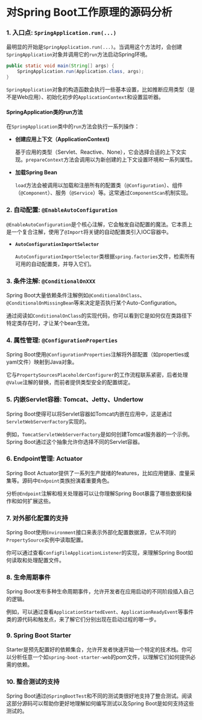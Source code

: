 # 对Spring Boot工作原理的源码分析

### 1. 入口点: `SpringApplication.run(...)`

最明显的开始是`SpringApplication.run(...)`。当调用这个方法时，会创建`SpringApplication`对象并调用它的`run`方法启动Spring环境。

```java
public static void main(String[] args) {
    SpringApplication.run(Application.class, args);
}
```

`SpringApplication`对象的构造函数会执行一些基本设置，比如推断应用类型（是不是Web应用）、初始化初步的`ApplicationContext`和设置监听器。

#### SpringApplication类的run方法

在`SpringApplication`类中的`run`方法会执行一系列操作：

- **创建应用上下文（ApplicationContext)**

  基于应用的类型（Servlet、Reactive、None），它会选择合适的上下文实现。`prepareContext`方法会调用以为新创建的上下文设置环境和一系列属性。

- **加载Spring Bean**

  `load`方法会被调用以加载和注册所有的配置类（`@Configuration`）、组件（`@Component`）、服务（`@Service`）等。这常通过`ComponentScan`机制实现。

### 2. 自动配置: `@EnableAutoConfiguration`

`@EnableAutoConfiguration`是个核心注解，它会触发自动配置的魔法。它本质上是一个复合注解，使用了`@Import`将关键的自动配置类引入IOC容器中。

- **`AutoConfigurationImportSelector`**

  `AutoConfigurationImportSelector`类根据`spring.factories`文件，检索所有可用的自动配置类，并导入它们。

### 3. 条件注解: `@ConditionalOnXXX`

Spring Boot大量依赖条件注解例如`@ConditionalOnClass`、`@ConditionalOnMissingBean`等来决定是否执行某个Auto-Configuration。

通过阅读如`ConditionalOnClass`的实现代码，你可以看到它是如何仅在类路径下特定类存在时，才让某个bean生效。

### 4. 属性管理: `@ConfigurationProperties`

Spring Boot使用`@ConfigurationProperties`注解将外部配置（如properties或yaml文件）映射到Java对象。

它与`PropertySourcesPlaceholderConfigurer`的工作流程联系紧密，后者处理`@Value`注解的替换，而前者提供类型安全的配置绑定。

### 5. 内嵌Servlet容器: Tomcat、Jetty、Undertow

Spring Boot使得可以将Servlet容器如Tomcat内嵌在应用中，这是通过`ServletWebServerFactory`实现的。

例如，`TomcatServletWebServerFactory`是如何创建Tomcat服务器的一个示例。Spring Boot通过这个抽象允许你选择不同的Servlet容器。

### 6. Endpoint管理: Actuator

Spring Boot Actuator提供了一系列生产就绪的features，比如应用健康、度量采集等。源码中`Endpoint`类族扮演着重要角色。

分析`@Endpoint`注解和相关处理器可以让你理解Spring Boot暴露了哪些数据和操作和如何扩展这些。

### 7. 对外部化配置的支持

Spring Boot使用`Environment`接口来表示外部化配置数据源，它从不同的`PropertySource`实例中读取配置。

你可以通过查看`ConfigFileApplicationListener`的实现，来理解Spring Boot如何读取和处理配置文件。

### 8. 生命周期事件

Spring Boot发布多种生命周期事件，允许开发者在应用启动的不同阶段插入自己的逻辑。

例如，可以通过查看`ApplicationStartedEvent`、`ApplicationReadyEvent`等事件类的源代码和触发点，来了解它们分别出现在启动过程的哪一步。

### 9. Spring Boot Starter

Starter是预先配置好的依赖集合，允许开发者快速开始一个特定的技术栈。你可以分析任意一个如`spring-boot-starter-web`的pom文件，以理解它们如何提供必需的依赖。

### 10. 整合测试的支持

Spring Boot通过`@SpringBootTest`和不同的测试类很好地支持了整合测试。阅读这部分源码可以帮助你更好地理解如何编写测试以及Spring Boot是如何支持这些测试的。
